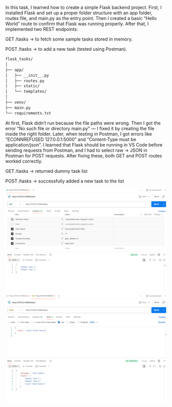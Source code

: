 In this task, I learned how to create a simple Flask backend project.
First, I installed Flask and set up a proper folder structure with an app folder, routes file, and main.py as the entry point.
Then I created a basic “Hello World” route to confirm that Flask was running properly.
After that, I implemented two REST endpoints:

GET /tasks → to fetch some sample tasks stored in memory.

POST /tasks → to add a new task (tested using Postman).

```bash
flask_tasks/
│
├── app/
│   ├── __init__.py
│   ├── routes.py
│   ├── static/
│   └── templates/
│
├── venv/
├── main.py
└── requirements.txt
```

At first, Flask didn’t run because the file paths were wrong.
Then I got the error “No such file or directory main.py” — I fixed it by creating the file inside the right folder.
Later, when testing in Postman, I got errors like “ECONNREFUSED 127.0.0.1:5000” and “Content-Type must be application/json”.
I learned that Flask should be running in VS Code before sending requests from Postman, and I had to select raw → JSON in Postman for POST requests.
After fixing these, both GET and POST routes worked correctly.

GET /tasks → returned dummy task list

POST /tasks → successfully added a new task to the list

![Image1](./pics/day1ofweek3.PNG)
![Image2](./pics/day1ofweek302.PNG)